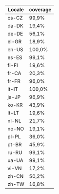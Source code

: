 ﻿| Locale | coverage |
| ------ | -------- |
| cs-CZ | 99,9% |
| da-DK | 19,4% |
| de-DE | 56,1% |
| el-GR | 18,9% |
| en-US | 100,0% |
| es-ES | 99,1% |
| fi-FI | 19,6% |
| fr-CA | 20,3% |
| fr-FR | 96,0% |
| it-IT | 100,0% |
| ja-JP | 96,9% |
| ko-KR | 43,9% |
| lt-LT | 19,6% |
| nl-NL | 21,7% |
| no-NO | 19,1% |
| pl-PL | 36,0% |
| pt-BR | 45,9% |
| ru-RU | 99,1% |
| ua-UA | 99,1% |
| vi-VN | 17,2% |
| zh-CN | 50,2% |
| zh-TW | 16,8% |
